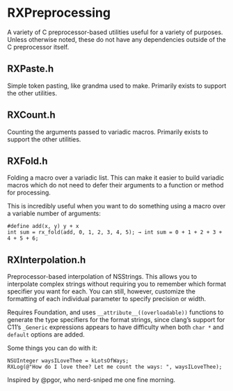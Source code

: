 # RXPreprocessing

A variety of C preprocessor-based utilities useful for a variety of purposes. Unless otherwise noted, these do not have any dependencies outside of the C preprocessor itself.


## RXPaste.h

Simple token pasting, like grandma used to make. Primarily exists to support the other utilities.


## RXCount.h

Counting the arguments passed to variadic macros. Primarily exists to support the other utilities.


## RXFold.h

Folding a macro over a variadic list. This can make it easier to build variadic macros which do not need to defer their arguments to a function or method for processing.

This is incredibly useful when you want to do something using a macro over a variable number of arguments:

	#define add(x, y) y + x
	int sum = rx_fold(add, 0, 1, 2, 3, 4, 5); → int sum = 0 + 1 + 2 + 3 + 4 + 5 + 6;


## RXInterpolation.h

Preprocessor-based interpolation of NSStrings. This allows you to interpolate complex strings without requiring you to remember which format specifier you want for each. You can still, however, customize the formatting of each individual parameter to specify precision or width.

Requires Foundation, and uses `__attribute__((overloadable))` functions to generate the type specifiers for the format strings, since clang’s support for C11’s `_Generic` expressions appears to have difficulty when both `char *` and `default` options are added.

Some things you can do with it:

	NSUInteger waysILoveThee = kLotsOfWays;
	RXLog(@"How do I love thee? Let me count the ways: ", waysILoveThee);

Inspired by @pgor, who nerd-sniped me one fine morning.
